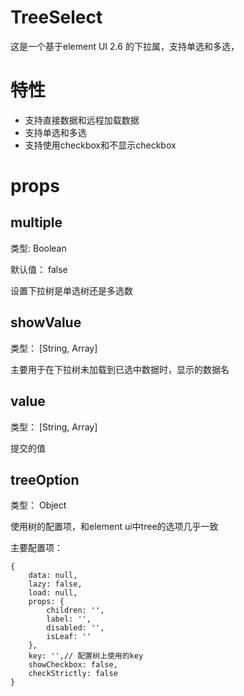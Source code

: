 # TreeSelect
这是一个基于element UI 2.6 的下拉属，支持单选和多选，

# 特性
* 支持直接数据和远程加载数据
* 支持单选和多选
* 支持使用checkbox和不显示checkbox

# props
## multiple
类型: Boolean

默认值： false

设置下拉树是单选树还是多选数

## showValue
类型： [String, Array]

主要用于在下拉树未加载到已选中数据时，显示的数据名

## value
类型： [String, Array]

提交的值

## treeOption
类型： Object

使用树的配置项，和element ui中tree的选项几乎一致

主要配置项：
```
{
	data: null,
	lazy: false,
	load: null,
	props: {
		children: '',
		label: '',
		disabled: '',
		isLeaf: ''
	},
	key: '',// 配置树上使用的key
	showCheckbox: false,
	checkStrictly: false
}